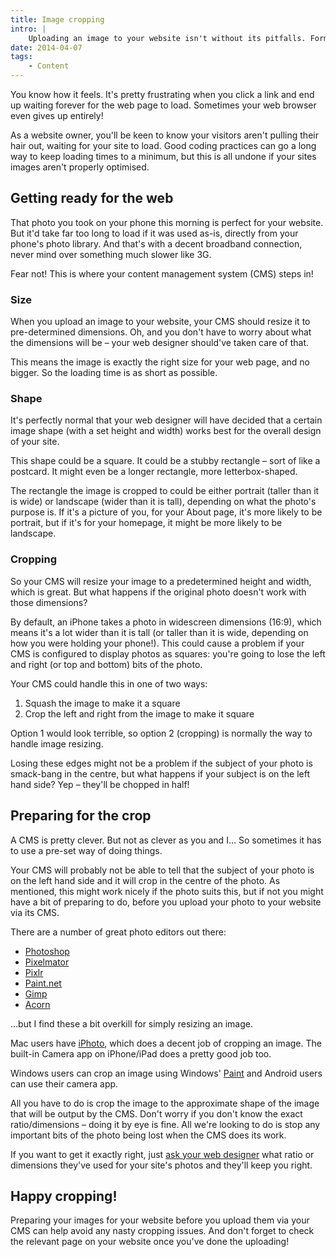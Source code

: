 ```yaml
---
title: Image cropping
intro: |
    Uploading an image to your website isn't without its pitfalls. Formatting images is often a combination of preparation and your CMS's wizardry.
date: 2014-04-07
tags:
    - Content
---
```


You know how it feels. It's pretty frustrating when you click a link and end up waiting forever for the web page to load. Sometimes your web browser even gives up entirely!

As a website owner, you'll be keen to know your visitors aren't pulling their hair out, waiting for your site to load. Good coding practices can go a long way to keep loading times to a minimum, but this is all undone if your sites images aren't properly optimised.


## Getting ready for the web

That photo you took on your phone this morning is perfect for your website. But it'd take far too long to load if it was used as-is, directly from your phone's photo library. And that's with a decent broadband connection, never mind over something much slower like 3G.

Fear not! This is where your content management system (CMS) steps in!

### Size

When you upload an image to your website, your CMS should resize it to pre-determined dimensions. Oh, and you don't have to worry about what the dimensions will be – your web designer should've taken care of that.

This means the image is exactly the right size for your web page, and no bigger. So the loading time is as short as possible.

### Shape

It's perfectly normal that your web designer will have decided that a certain image shape (with a set height and width) works best for the overall design of your site.

This shape could be a square. It could be a stubby rectangle – sort of like a postcard. It might even be a longer rectangle, more letterbox-shaped.

The rectangle the image is cropped to could be either portrait (taller than it is wide) or landscape (wider than it is tall), depending on what the photo's purpose is. If it's a picture of you, for your About page, it's more likely to be portrait, but if it's for your homepage, it might be more likely to be landscape.

### Cropping

So your CMS will resize your image to a predetermined height and width, which is great. But what happens if the original photo doesn't work with those dimensions?

By default, an iPhone takes a photo in widescreen dimensions (16:9), which means it's a lot wider than it is tall (or taller than it is wide, depending on how you were holding your phone!). This could cause a problem if your CMS is configured to display photos as squares: you're going to lose the left and right (or top and bottom) bits of the photo.

Your CMS could handle this in one of two ways:

1. Squash the image to make it a square
2. Crop the left and right from the image to make it square

Option 1 would look terrible, so option 2 (cropping) is normally the way to handle image resizing.

Losing these edges might not be a problem if the subject of your photo is smack-bang in the centre, but what happens if your subject is on the left hand side? Yep – they'll be chopped in half!


## Preparing for the crop

A CMS is pretty clever. But not as clever as you and I… So sometimes it has to use a pre-set way of doing things.

Your CMS will probably not be able to tell that the subject of your photo is on the left hand side and it will crop in the centre of the photo. As mentioned, this might work nicely if the photo suits this, but if not you might have a bit of preparing to do, before you upload your photo to your website via its CMS.

There are a number of great photo editors out there:

+ [Photoshop](https://www.adobe.com/uk/products/photoshop)
+ [Pixelmator](https://www.pixelmator.com)
+ [Pixlr](https://pixlr.com/)
+ [Paint.net](https://www.getpaint.net)
+ [Gimp](https://www.gimp.org)
+ [Acorn](https://flyingmeat.com/acorn/)

…but I find these a bit overkill for simply resizing an image.

Mac users have [iPhoto](https://www.apple.com/macos/photos/), which does a decent job of cropping an image. The built-in Camera app on iPhone/iPad does a pretty good job too.

Windows users can crop an image using Windows' [Paint](https://answers.microsoft.com/en-us/windows/forum/windows_10-other_settings-winpc/how-can-i-crop-a-photo-in-ms10-paint/cc3df426-a82e-401f-a38e-636ea82ea297) and Android users can use their camera app.

All you have to do is crop the image to the approximate shape of the image that will be output by the CMS. Don't worry if you don't know the exact ratio/dimensions – doing it by eye is fine. All we're looking to do is stop any important bits of the photo being lost when the CMS does its work.

If you want to get it exactly right, just [ask your web designer](/contact) what ratio or dimensions they've used for your site's photos and they'll keep you right.


## Happy cropping!

Preparing your images for your website before you upload them via your CMS can help avoid any nasty cropping issues. And don't forget to check the relevant page on your website once you've done the uploading!
